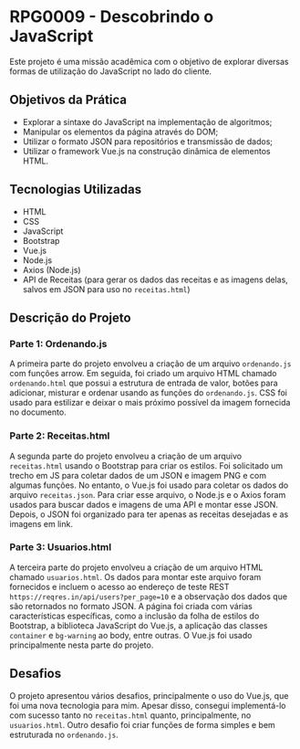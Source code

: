 # RPG0009 - Descobrindo o JavaScript

Este projeto é uma missão acadêmica com o objetivo de explorar diversas formas de utilização do JavaScript no lado do cliente.

## Objetivos da Prática

- Explorar a sintaxe do JavaScript na implementação de algoritmos;
- Manipular os elementos da página através do DOM;
- Utilizar o formato JSON para repositórios e transmissão de dados;
- Utilizar o framework Vue.js na construção dinâmica de elementos HTML.

## Tecnologias Utilizadas

- HTML
- CSS
- JavaScript
- Bootstrap
- Vue.js
- Node.js
- Axios (Node.js)
- API de Receitas (para gerar os dados das receitas e as imagens delas, salvos em JSON para uso no `receitas.html`)

## Descrição do Projeto

### Parte 1: Ordenando.js

A primeira parte do projeto envolveu a criação de um arquivo `ordenando.js` com funções arrow. Em seguida, foi criado um arquivo HTML chamado `ordenando.html` que possui a estrutura de entrada de valor, botões para adicionar, misturar e ordenar usando as funções do `ordenando.js`. CSS foi usado para estilizar e deixar o mais próximo possível da imagem fornecida no documento.

### Parte 2: Receitas.html

A segunda parte do projeto envolveu a criação de um arquivo `receitas.html` usando o Bootstrap para criar os estilos. Foi solicitado um trecho em JS para coletar dados de um JSON e imagem PNG e com algumas funções. No entanto, o Vue.js foi usado para coletar os dados do arquivo `receitas.json`. Para criar esse arquivo, o Node.js e o Axios foram usados para buscar dados e imagens de uma API e montar esse JSON. Depois, o JSON foi organizado para ter apenas as receitas desejadas e as imagens em link.

### Parte 3: Usuarios.html

A terceira parte do projeto envolveu a criação de um arquivo HTML chamado `usuarios.html`. Os dados para montar este arquivo foram fornecidos e incluem o acesso ao endereço de teste REST `https://reqres.in/api/users?per_page=10` e a observação dos dados que são retornados no formato JSON. A página foi criada com várias características específicas, como a inclusão da folha de estilos do Bootstrap, a biblioteca JavaScript do Vue.js, a aplicação das classes `container` e `bg-warning` ao body, entre outras. O Vue.js foi usado principalmente nesta parte do projeto.

## Desafios

O projeto apresentou vários desafios, principalmente o uso do Vue.js, que foi uma nova tecnologia para mim. Apesar disso, consegui implementá-lo com sucesso tanto no `receitas.html` quanto, principalmente, no `usuarios.html`. Outro desafio foi criar funções de forma simples e bem estruturada no `ordenando.js`.


